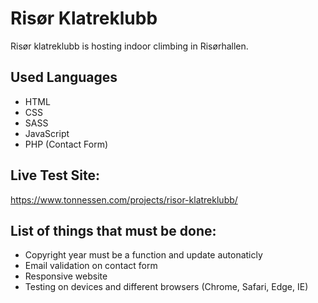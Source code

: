 # Risør Klatreklubb
Risør klatreklubb is hosting indoor climbing in Risørhallen.

## Used Languages
- HTML
- CSS
- SASS
- JavaScript
- PHP (Contact Form)

## Live Test Site:
https://www.tonnessen.com/projects/risor-klatreklubb/

## List of things that must be done:
- Copyright year must be a function and update autonaticly
- Email validation on contact form
- Responsive website
- Testing on devices and different browsers (Chrome, Safari, Edge, IE)